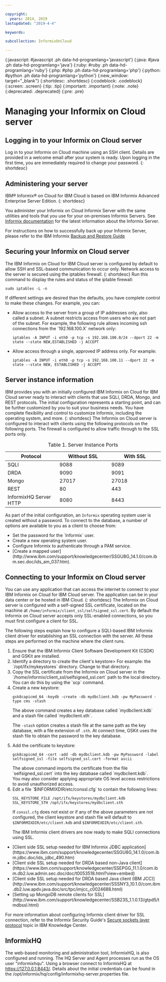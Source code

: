 ```yaml
---

copyright:
  years: 2014, 2019
lastupdated: "2019-4-4"

keywords:

subcollection: InformixOnCloud

---
```


<!-- Attribute definitions -->
{:javascript: #javascript .ph data-hd-programlang='javascript'}
{:java: #java .ph data-hd-programlang='java'}
{:ruby: #ruby .ph data-hd-programlang='ruby'}
{:php: #php .ph data-hd-programlang='php'}
{:python: #python .ph data-hd-programlang='python'}
{:new_window: target="_blank"}
{:shortdesc: .shortdesc}
{:codeblock: .codeblock}
{:screen: .screen}
{:tip: .tip}
{:important: .important}
{:note: .note}
{:deprecated: .deprecated}
{:pre: .pre}

# Managing your Informix on Cloud server
## Logging in to your Informix on Cloud server

Log in to your Informix on Cloud machine using an SSH client. Details are provided in a
welcome email after your system is ready. Upon logging in the first time, you are immediately
required to change your password.
{: shortdesc}

## Administering your server
IBM® Informix® on Cloud for IBM Cloud is based on IBM Informix Advanced Enterprise Server Edition.
{: shortdesc}

You administer your Informix on Cloud Informix Server with the same utilities and tools that you use for your on-premises Informix Servers. See [Informix documentation](http://www.ibm.com/support/knowledgecenter/SSGU8G_14.1.0/com.ibm.welcome.doc/welcome.htm) for the latest information about the Informix Server.

For instructions on how to successfully back up your Informix Server, please refer to the IBM Informix [Backup and Restore Guide](https://www.ibm.com/support/knowledgecenter/en/SSGU8G_14.1.0/com.ibm.bar.doc/bar.htm)

## Securing your Informix on Cloud server
The IBM Informix on Cloud for IBM Cloud server is configured by default to allow SSH and SSL-based communication to occur only. Network access to the
server is secured using the iptables firewall.
{: shortdesc}
Run this command to display the rules and status of the iptable firewall:

```sudo iptables -L -n```

If different settings are desired than the defaults, you have complete control to make these changes. For example, you can:

<ul>
<li>Allow access to the server from a group of IP addresses only, also called a subnet. A subnet restricts access from users who are not part of the subnet. For example, the following rule allows incoming ssh connections from the `192.168.100.X` network
only:
<pre class="codeblock"><code>iptables -A INPUT -i eth0 -p tcp -s 192.168.100.0/24 --dport 22 -m state --state NEW,ESTABLISHED -j ACCEPT</code></pre>
</li>
<li>Allow access through a single, approved IP address only. For
example:
<pre class="codeblock"><code>iptables -A INPUT -i eth0 -p tcp -s 192.168.100.11 --dport 22 -m state --state NEW, ESTABLISHED -j ACCEPT</code></pre>
</li>
</ul>

## Server instance information
IBM provides you with an initially configured IBM Informix on Cloud for IBM Cloud server ready to interact with clients that use SQLI, DRDA, Mongo, and REST protocols. The initial configuration represents a starting point, and can be further customized by you to suit your business needs. You have complete flexibility and control to customize Informix, including the operating system, and more.
{: shortdesc}
The Informix on Cloud server is configured to
interact with clients using the following protocols on the following ports. The firewall is configured to allow traffic through to the SSL ports only.

<table><caption>Table 1. Server Instance Ports</caption><thead><tr><th style="width: 33.33333333333333%" id="d286e233" class="thleft">Protocol</th>
<th style="width: 33.33333333333333%" id="d286e235" class="thleft">Without SSL</th>
<th style="width: 33.33333333333333%" id="d286e237" class="thleft">With SSL</th>
</tr>
</thead>
<tbody><tr><td style="width: 33.33333333333333%" headers="d286e233 ">SQLI</td>
<td style="width: 33.33333333333333%" headers="d286e235 ">9088</td>
<td style="width: 33.33333333333333%" headers="d286e237 ">9089</td>
</tr>
<tr><td style="width: 33.33333333333333%" headers="d286e233 ">DRDA</td>
<td style="width: 33.33333333333333%" headers="d286e235 ">9090</td>
<td style="width: 33.33333333333333%" headers="d286e237 ">9091</td>
</tr>
<tr><td style="width: 33.33333333333333%" headers="d286e233 ">Mongo</td>
<td style="width: 33.33333333333333%" headers="d286e235 ">27017</td>
<td style="width: 33.33333333333333%" headers="d286e237 ">27018</td>
</tr>
<tr><td style="width: 33.33333333333333%" headers="d286e233 ">REST</td>
<td style="width: 33.33333333333333%" headers="d286e235 ">80</td>
<td style="width: 33.33333333333333%" headers="d286e237 ">443</td>
</tr>
<tr><td style="width: 33.33333333333333%" headers="d286e233 ">InformixHQ Server HTTP</td>
<td style="width: 33.33333333333333%" headers="d286e235 ">8080</td>
<td style="width: 33.33333333333333%" headers="d286e237 ">8443</td>
</tr>
<tr></tr>
</tbody>
</table>

As part of the initial configuration, an `Informix` operating system user is created without a password. To connect to the database, a number of options are available to you as a client to choose from:
<ul><li>Set the password for the `Informix` user.</li>
<li>Create a new operating system user.</li>
<li>Configure Informix to authenticate through a PAM service.</li>
<li>[Create a mapped user](http://www.ibm.com/support/knowledgecenter/SSGU8G_14.1.0/com.ibm.sec.doc/ids_am_037.htm).</li>
</ul>

## Connecting to your Informix on Cloud server
You can use any application that can access the internet to connect to your IBM Informix on Cloud for IBM Cloud server. The application can be in your data center or be hosted in IBM Cloud.
{: shortdesc}
The Informix on Cloud server is configured with a self-signed SSL certificate, located on the machine at `/home/informix/client_ssl/selfsigned_ssl.cert`. By default the Informix on Cloud server accepts only SSL-enabled connections, so you must first configure a client for SSL.

The following steps explain how to configure a SQLI-based IBM Informix client driver for establishing an SSL connection with the server. All these steps are performed on the machine where the
client runs.

<ol><li>Ensure that the IBM Informix Client Software Development Kit (CSDK) and GSKit are installed.</li>
<li>Identify a directory to create the client's keystore> For example: the `/opt/ifx/mykeystores` directory. Change to that directory.</li>
<li>Copy the SSL certificate from the Informix on Cloud server in the
`/home/informix/client_ssl/selfsigned_ssl.cert` path to the local directory. You can do this by using the `scp` command.</li>
<li>Create a new keystore:

<pre class="codeblock"><code>gsk8capicmd_64 -keydb -create -db mydbclient.kdb -pw MyPassword -type cms -stash</code></pre>

<p>The above command creates a key database called `mydbclient.kdb` and a stash file called `mydbclient.sth`.

The `-stash` option creates a stash file
at the same path as the key database, with a file extension of `.sth`. At connect time, GSKit uses the stash file to obtain the password to the key database.</p>
</li>
<li>Add the certificate to keystore:  
<pre class="codeblock"><code>gsk8capicmd_64 -cert -add -db mydbclient.kdb -pw MyPassword -label selfsigned_ssl -file selfsigned_ssl.cert -format ascii</code></pre>
The above command imports the certificate from the file `selfsigned_ssl.cert` into the key database called `mydbclient.kdb`. <br>You may also consider applying appropriate OS level access restrictions to avoid unauthorized access.</li>
<li>Edit a file `$INFORMIXDIR/etc/conssl.cfg` to contain the following
lines:
<pre class="codeblock"><code>SSL_KEYSTORE_FILE /opt/ifx/keystores/mydbclient.kdb
SSL_KEYSTORE_STH /opt/ifx/keystores/mydbclient.sth</code></pre>

If `conssl.cfg` does not exist or if any of the above parameters are not configured, the client keystore and stash file will default to
`$INFORMIXDIR/etc/client.kdb` and `$INFORMIXDIR/etc/client.sth`.


The IBM Informix client drivers are now ready to make SQLI connections using SSL.
</li>
</ol>

<ul>
<li>[Client side SSL setup needed for IBM Informix JDBC application](https://www.ibm.com/support/knowledgecenter/SSGU8G_14.1.0/com.ibm.jdbc.doc/ids_jdbc_490.htm)</li>
<li>[Client side SSL setup needed for DRDA based non-Java client](https://www.ibm.com/support/knowledgecenter/SSEPGG_11.1.0/com.ibm.db2.luw.admin.sec.doc/doc/t0053518.html?view=embed)</li>
<li>[Client side SSL setup needed for DRDA based Java client (IBM JCC)](http://www.ibm.com/support/knowledgecenter/SSSNY3_10.1.0/com.ibm.db2.luw.apdv.java.doc/src/tpc/imjcc_c0024688.html)</li>
<li>[Setting up MongoDB remote clients for SSL](http://www.ibm.com/support/knowledgecenter/SSB23S_1.1.0.13/gtpd5/tmdbssl.html)</li>
</ul>

For more information about configuring Informix client driver for SSL connection, refer to the Informix Security Guide's [Secure sockets layer protocol](http://www.ibm.com/support/knowledgecenter/SSGU8G_14.1.0/com.ibm.sec.doc/ids_ssl_001.htm) topic in IBM Knowledge Center.


## InformixHQ
The web-based monitoring and administration tool, InformixHQ, is also configured and running.  The HQ Server and Agent processes run as the OS user "informixhqu".  Using a browser connect to InformixHQ at https://127.0.0.1:8443/.   Details about the initial credentials can be found in the /opt/informix/hq/config/informixhq-server.properties file. 
